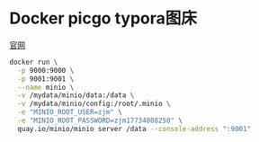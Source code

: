 # Docker picgo typora图床

[官网](https://docs.min.io/docs/minio-docker-quickstart-guide.html)

```sh
docker run \
  -p 9000:9000 \
  -p 9001:9001 \
  --name minio \
  -v /mydata/minio/data:/data \
  -v /mydata/minio/config:/root/.minio \
  -e "MINIO_ROOT_USER=zjm" \
  -e "MINIO_ROOT_PASSWORD=zjm17734808250" \
  quay.io/minio/minio server /data --console-address ":9001"
```


